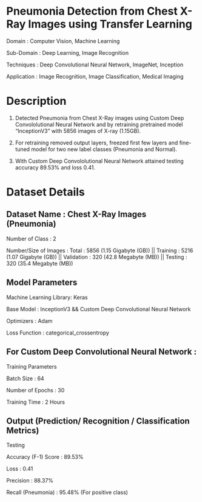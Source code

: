 # Pneumonia Detection from Chest X-Ray Images using Transfer Learning

Domain             : Computer Vision, Machine Learning

Sub-Domain         : Deep Learning, Image Recognition

Techniques         : Deep Convolutional Neural Network, ImageNet, Inception

Application        : Image Recognition, Image Classification, Medical Imaging


# Description

1. Detected Pneumonia from Chest X-Ray images using Custom Deep Convololutional Neural Network and by retraining pretrained model “InceptionV3” with 5856 images of X-ray (1.15GB).
  
2. For retraining removed output layers, freezed first few layers and fine-tuned model for two new label classes (Pneumonia and Normal).
   
3. With Custom Deep Convololutional Neural Network attained testing accuracy 89.53% and loss 0.41.

# Dataset Details

## Dataset Name            : Chest X-Ray Images (Pneumonia)
Number of Class         : 2

Number/Size of Images   : Total      : 5856 (1.15 Gigabyte (GB)) || 
                          Training   : 5216 (1.07 Gigabyte (GB)) ||
                          Validation : 320  (42.8 Megabyte (MB)) ||
                          Testing    : 320  (35.4 Megabyte (MB)) 

## Model Parameters
Machine Learning Library: Keras

Base Model              : InceptionV3 && Custom Deep Convolutional Neural Network

Optimizers              : Adam

Loss Function           : categorical_crossentropy

## For Custom Deep Convolutional Neural Network : 
Training Parameters

Batch Size              : 64

Number of Epochs        : 30

Training Time           : 2 Hours

## Output (Prediction/ Recognition / Classification Metrics)
Testing

Accuracy (F-1) Score    : 89.53%

Loss                    : 0.41


Precision               : 88.37%

Recall (Pneumonia)      : 95.48% (For positive class)
